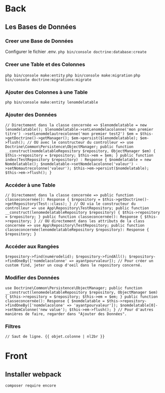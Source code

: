 # Back

## Les Bases de Données

### Creer une Base de Données
Configurer le fichier .env.
`php bin/console doctrine:database:create`

### Creer une Table et des Colonnes
`php bin/console make:entity`
`php bin/console make:migration`
`php bin/console doctrine:migrations:migrate`

### Ajouter des Colonnes à une Table
`php bin/console make:entity lenomdelatable`

### Ajouter des Données
`
// Directement dans la classe concernée =>
$lenomdelatable = new lenomdelatable();
$lenomdelatable->setLenomdelacolonne('mon premier titre')
	->setLenomdelautrecolonne('mon premier test2')
$em = $this->getDoctrine()->getManager();
$em->persist($lenomdelatable);
$em->flush();
// OU avec le constructeur du controlleur =>
use Doctrine\Common\Persistence\ObjectManager;
public function __construct(nomdelatableRepository $repository, ObjectManager $em)
{
	$this->repository = $repository;
	$this->em = $em;
}
public function index(TestRepository $repository) : Response
{
	$nomdelatable = new Nomdelatable();
	$nomdelatable->setNomdelacolonne('valeur')
		->setNomautrecolonne('valeur');
	$this->em->persist($nomdelatable);
	$this->em->flush();
}
`

### Accéder à une Table
`
// Directement dans la classe concernée =>
public function classeconcernée(): Response
{
	$repository = $this->getDoctrine()->getRepository(Test::class);
}
// OU via le constructeur du controlleur =>
use App\Repository\TestRepository;
public function __construct(lenomedelatableRepository $repository)
{
	$this->repository = $repository;
}
public function classeconcernée(): Response
{
	$this->repository;
}
// OU directement dans les attributs de la class concernée =>
use App\Repository\TestRepository;
public function classeconcernée(lenomdelatableRepository $repository): Response
{
	$repository;
}
`

### Accéder aux Rangées
`
$repository->find(numérodelid);
$repository->findAll();
$repository->findOneBy(['nomdelacolonne' => ayantpourvaleur]);
// Pour créer un custom find, jeter un coup d'oeil dans le repository concerné.
`

### Modifier des Données
`
use Doctrine\Common\Persistence\ObjectManager;
public function __construct(lenomedelatableRepository $repository, ObjectManager $em)
{
	$this->repository = $repository;
	$this->em = $em;
}
public function classeconcernée(): Response
{
	$nomdelatable = $this->repository->findOneBy(['nomdelacolone' => 'ayantpourvaleur']);
	$nomdelatable[0]->setNomColonne('new value');
	$this->em->flush();
}
// Pour d'autres manières de faire, regarder dans "Ajouter des Données".
`

### Filtres

`
// Saut de ligne.
{{ objet.colonne | nl2br }}
`

# Front

## Installer webpack
`composer require encore`

